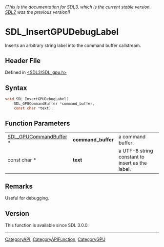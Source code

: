 ###### (This is the documentation for SDL3, which is the current stable version. [SDL2](https://wiki.libsdl.org/SDL2/) was the previous version!)
# SDL_InsertGPUDebugLabel

Inserts an arbitrary string label into the command buffer callstream.

## Header File

Defined in [<SDL3/SDL_gpu.h>](https://github.com/libsdl-org/SDL/blob/main/include/SDL3/SDL_gpu.h)

## Syntax

```c
void SDL_InsertGPUDebugLabel(
    SDL_GPUCommandBuffer *command_buffer,
    const char *text);
```

## Function Parameters

|                                                |                    |                                                 |
| ---------------------------------------------- | ------------------ | ----------------------------------------------- |
| [SDL_GPUCommandBuffer](SDL_GPUCommandBuffer) * | **command_buffer** | a command buffer.                               |
| const char *                                   | **text**           | a UTF-8 string constant to insert as the label. |

## Remarks

Useful for debugging.

## Version

This function is available since SDL 3.0.0.

----
[CategoryAPI](CategoryAPI), [CategoryAPIFunction](CategoryAPIFunction), [CategoryGPU](CategoryGPU)

